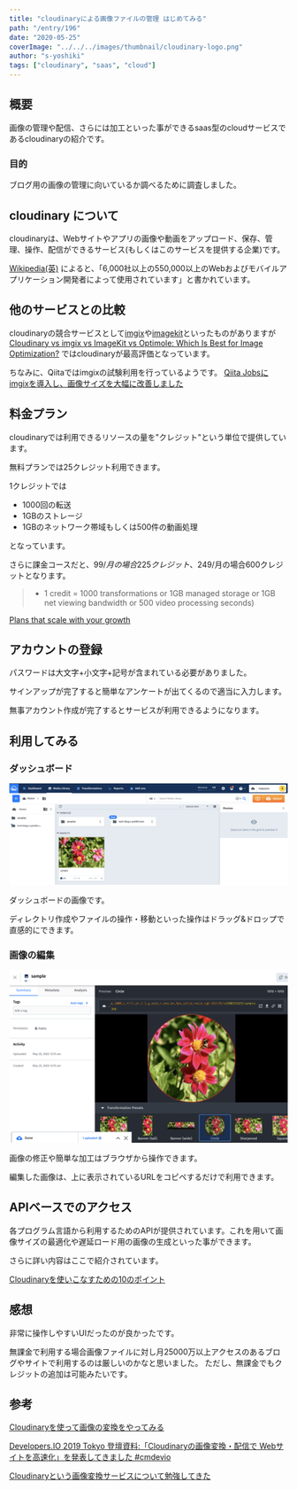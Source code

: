 ```yaml
---
title: "cloudinaryによる画像ファイルの管理 はじめてみる"
path: "/entry/196"
date: "2020-05-25"
coverImage: "../../../images/thumbnail/cloudinary-logo.png"
author: "s-yoshiki"
tags: ["cloudinary", "saas", "cloud"]
---
```


## 概要

画像の管理や配信、さらには加工といった事ができるsaas型のcloudサービスであるcloudinaryの紹介です。

### 目的

ブログ用の画像の管理に向いているか調べるために調査しました。

## cloudinary について

cloudinaryは、Webサイトやアプリの画像や動画をアップロード、保存、管理、操作、配信ができるサービス(もしくはこのサービスを提供する企業)です。

[Wikipedia(英)](https://en.wikipedia.org/wiki/Cloudinary) によると、「6,000社以上の550,000以上のWebおよびモバイルアプリケーション開発者によって使用されています」と書かれています。

## 他のサービスとの比較

cloudinaryの競合サービスとして[imgix](https://www.imgix.com/)や[imagekit](https://imagekit.io/)といったものがありますが
[Cloudinary vs imgix vs ImageKit vs Optimole: Which Is Best for Image Optimization?](https://themeisle.com/blog/cloudinary-vs-imgix-vs-imagekit-vs-optimole/) ではcloudinaryが最高評価となっています。

ちなみに、Qiitaではimgixの試験利用を行っているようです。
[Qiita Jobsにimgixを導入し、画像サイズを大幅に改善しました](https://qiita.com/hareku/items/cfa2ccef7ff9a8b9c5d2)


## 料金プラン

cloudinaryでは利用できるリソースの量を"クレジット"という単位で提供しています。

無料プランでは25クレジット利用できます。

1クレジットでは

- 1000回の転送
- 1GBのストレージ
- 1GBのネットワーク帯域もしくは500件の動画処理

となっています。

さらに課金コースだと、$99/月の場合225クレジット、$249/月の場合600クレジットとなります。

> * 1 credit = 1000 transformations or 1GB managed storage or 1GB net viewing bandwidth or 500 video processing seconds)

[Plans that scale with your growth](https://cloudinary.com/pricing)

## アカウントの登録

パスワードは大文字+小文字+記号が含まれている必要がありました。

サインアップが完了すると簡単なアンケートが出てくるので適当に入力します。

無事アカウント作成が完了するとサービスが利用できるようになります。

## 利用してみる

### ダッシュボード

![](2020-05-25-23-52-14.png)

ダッシュボードの画像です。

ディレクトリ作成やファイルの操作・移動といった操作はドラッグ&ドロップで直感的にできます。

### 画像の編集

![](2020-05-25-23-55-51.png)

画像の修正や簡単な加工はブラウザから操作できます。

編集した画像は、上に表示されているURLをコピペするだけで利用できます。

## APIベースでのアクセス

各プログラム言語から利用するためのAPIが提供されています。これを用いて画像サイズの最適化や遅延ロード用の画像の生成といった事ができます。

さらに詳い内容はここで紹介されています。

[Cloudinaryを使いこなすための10のポイント](https://dev.classmethod.jp/articles/top_10_tips_for_making_cloudinary_work_well_for_you/)

## 感想

非常に操作しやすいUIだったのが良かったです。

無課金で利用する場合画像ファイルに対し月25000万以上アクセスのあるブログやサイトで利用するのは厳しいのかなと思いました。
ただし、無課金でもクレジットの追加は可能みたいです。


## 参考

[Cloudinaryを使って画像の変換をやってみる](https://qiita.com/kanaxx/items/7d88948c9f8f43cdf760)

[Developers.IO 2019 Tokyo 登壇資料:「Cloudinaryの画像変換・配信で Webサイトを高速化」を発表してきました #cmdevio](https://dev.classmethod.jp/articles/developers-io-2019-tokyo-cloudinary/)

[Cloudinaryという画像変換サービスについて勉強してきた](https://note.com/chitapapa/n/n26053cf80609)